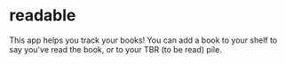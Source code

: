 # readable

This app helps you track your books! You can add a book to your shelf to say you've read the book, or to your TBR (to be read) pile.
